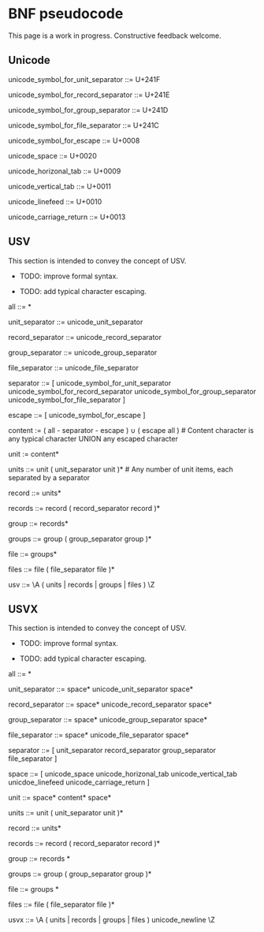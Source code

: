 # BNF pseudocode

This page is a work in progress. Constructive feedback welcome.


## Unicode

unicode_symbol_for_unit_separator ::= U+241F

unicode_symbol_for_record_separator ::= U+241E

unicode_symbol_for_group_separator ::= U+241D

unicode_symbol_for_file_separator ::= U+241C

unicode_symbol_for_escape ::= U+0008

unicode_space ::= U+0020

unicode_horizonal_tab ::= U+0009

unicode_vertical_tab ::= U+0011

unicode_linefeed ::= U+0010  

unicode_carriage_return ::= U+0013


## USV

This section is intended to convey the concept of USV. 

* TODO: improve formal syntax.

* TODO: add typical character escaping.

all ::= *

unit_separator ::= unicode_unit_separator

record_separator ::= unicode_record_separator

group_separator ::= unicode_group_separator

file_separator ::= unicode_file_separator

separator ::= [
    unicode_symbol_for_unit_separator
    unicode_symbol_for_record_separator
    unicode_symbol_for_group_separator
    unicode_symbol_for_file_separator
]

escape ::= [
    unicode_symbol_for_escape
]

content := ( all - separator - escape ) ∪ ( escape all )  # Content character is any typical character UNION any escaped character

unit := content*

units ::= unit ( unit_separator unit )*  # Any number of unit items, each separated by a separator

record ::= units*

records ::= record ( record_separator record )*

group ::= records*

groups ::= group ( group_separator group )*

file ::= groups*

files ::= file ( file_separator file )*

usv ::= \A ( units | records | groups | files ) \Z


## USVX

This section is intended to convey the concept of USV. 

* TODO: improve formal syntax.

* TODO: add typical character escaping.

all ::= *

unit_separator ::= space* unicode_unit_separator space*

record_separator ::= space* unicode_record_separator space*

group_separator ::= space* unicode_group_separator space*

file_separator ::= space* unicode_file_separator space*

separator ::= [
    unit_separator
    record_separator
    group_separator
    file_separator
]

space ::= [
    unicode_space
    unicode_horizonal_tab
    unicode_vertical_tab
    unicdoe_linefeed
    unicode_carriage_return 
]

unit ::= space* content* space*

units ::= unit ( unit_separator unit )*

record ::= units*

records ::= record ( record_separator record )*

group ::= records *

groups ::= group ( group_separator group )*

file ::= groups *

files ::= file ( file_separator file )*

usvx ::= \A ( units | records | groups | files ) unicode_newline \Z
